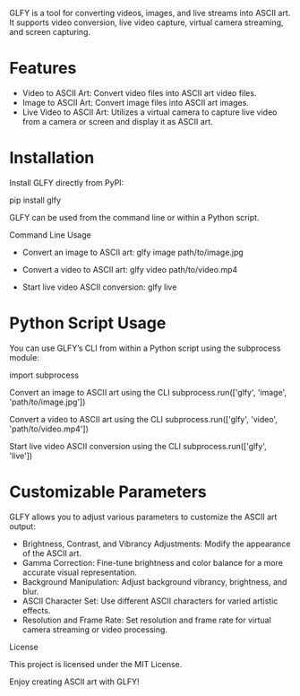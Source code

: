 GLFY is a tool for converting videos, images, and live streams into ASCII art. It supports video conversion, live video capture, virtual camera streaming, and screen capturing.

# Features

- Video to ASCII Art: Convert video files into ASCII art video files.
- Image to ASCII Art: Convert image files into ASCII art images.
- Live Video to ASCII Art: Utilizes a virtual camera to capture live video from a camera or screen and display it as ASCII art.

# Installation

Install GLFY directly from PyPI:

pip install glfy

GLFY can be used from the command line or within a Python script.

Command Line Usage

- Convert an image to ASCII art:
  glfy image path/to/image.jpg

- Convert a video to ASCII art:
  glfy video path/to/video.mp4

- Start live video ASCII conversion:
  glfy live

# Python Script Usage

You can use GLFY’s CLI from within a Python script using the subprocess module:

import subprocess

Convert an image to ASCII art using the CLI
subprocess.run(['glfy', 'image', 'path/to/image.jpg'])

Convert a video to ASCII art using the CLI
subprocess.run(['glfy', 'video', 'path/to/video.mp4'])

Start live video ASCII conversion using the CLI
subprocess.run(['glfy', 'live'])

# Customizable Parameters

GLFY allows you to adjust various parameters to customize the ASCII art output:

- Brightness, Contrast, and Vibrancy Adjustments: Modify the appearance of the ASCII art.
- Gamma Correction:  Fine-tune brightness and color balance for a more accurate visual representation.
- Background Manipulation: Adjust background vibrancy, brightness, and blur.
- ASCII Character Set: Use different ASCII characters for varied artistic effects.
- Resolution and Frame Rate: Set resolution and frame rate for virtual camera streaming or video processing.

License

This project is licensed under the MIT License.

Enjoy creating ASCII art with GLFY!
